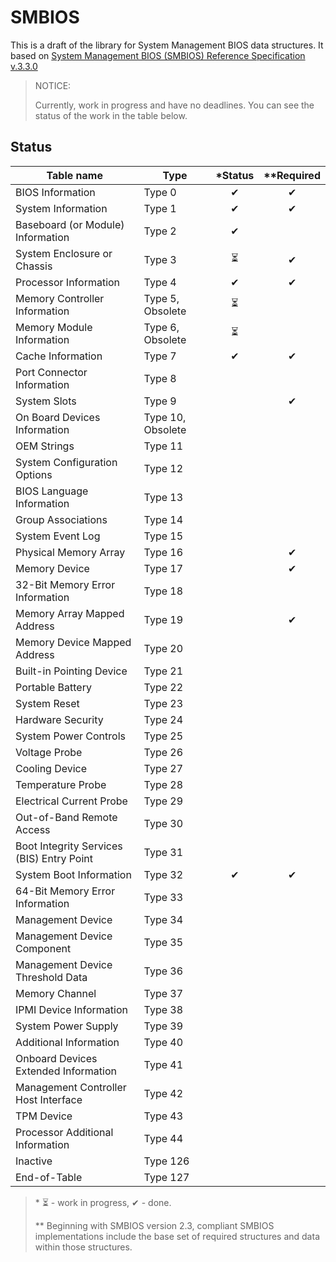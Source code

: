 # SMBIOS

This is a draft of the library for System Management BIOS data structures.
It based on [System Management BIOS (SMBIOS) Reference Specification v.3.3.0](https://www.dmtf.org/sites/default/files/standards/documents/DSP0134_3.3.0.pdf)

> NOTICE:
>
> Currently, work in progress and have no deadlines. You can see the status of the work in the table below.

## Status

| Table name                                | Type              | \*Status | \*\*Required |
|-------------------------------------------|-------------------|:--------:|:------------:|
| BIOS Information                          | Type 0            |    ✔     |      ✔       |
| System Information                        | Type 1            |    ✔     |      ✔       |
| Baseboard (or Module) Information         | Type 2            |    ✔     |              |
| System Enclosure or Chassis               | Type 3            |    ⏳     |      ✔       |
| Processor Information                     | Type 4            |    ✔     |      ✔       |
| Memory Controller Information             | Type 5, Obsolete  |    ⏳     |              |
| Memory Module Information                 | Type 6, Obsolete  |    ⏳     |              |
| Cache Information                         | Type 7            |    ✔     |      ✔       |
| Port Connector Information                | Type 8            |          |              |
| System Slots                              | Type 9            |          |      ✔       |
| On Board Devices Information              | Type 10, Obsolete |          |              |
| OEM Strings                               | Type 11           |          |              |
| System Configuration Options              | Type 12           |          |              |
| BIOS Language Information                 | Type 13           |          |              |
| Group Associations                        | Type 14           |          |              |
| System Event Log                          | Type 15           |          |              |
| Physical Memory Array                     | Type 16           |          |      ✔       |
| Memory Device                             | Type 17           |          |      ✔       |
| 32-Bit Memory Error Information           | Type 18           |          |              |
| Memory Array Mapped Address               | Type 19           |          |      ✔       |
| Memory Device Mapped Address              | Type 20           |          |              |
| Built-in Pointing Device                  | Type 21           |          |              |
| Portable Battery                          | Type 22           |          |              |
| System Reset                              | Type 23           |          |              |
| Hardware Security                         | Type 24           |          |              |
| System Power Controls                     | Type 25           |          |              |
| Voltage Probe                             | Type 26           |          |              |
| Cooling Device                            | Type 27           |          |              |
| Temperature Probe                         | Type 28           |          |              |
| Electrical Current Probe                  | Type 29           |          |              |
| Out-of-Band Remote Access                 | Type 30           |          |              |
| Boot Integrity Services (BIS) Entry Point | Type 31           |          |              |
| System Boot Information                   | Type 32           |     ✔    |      ✔       |
| 64-Bit Memory Error Information           | Type 33           |          |              |
| Management Device                         | Type 34           |          |              |
| Management Device Component               | Type 35           |          |              |
| Management Device Threshold Data          | Type 36           |          |              |
| Memory Channel                            | Type 37           |          |              |
| IPMI Device Information                   | Type 38           |          |              |
| System Power Supply                       | Type 39           |          |              |
| Additional Information                    | Type 40           |          |              |
| Onboard Devices Extended Information      | Type 41           |          |              |
| Management Controller Host Interface      | Type 42           |          |              |
| TPM Device                                | Type 43           |          |              |
| Processor Additional Information          | Type 44           |          |              |
| Inactive                                  | Type 126          |          |              |
| End-of-Table                              | Type 127          |          |              |

> \* ⏳ - work in progress, ✔ - done.
>
> \*\* Beginning with SMBIOS version 2.3, compliant SMBIOS implementations include the base set of required structures and data within those structures.

